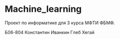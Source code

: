 # Machine_learning

Проект по информатике для 3 курса МФТИ ФБМФ.



Б06-804
Константин Иванкин
Глеб Хегай
